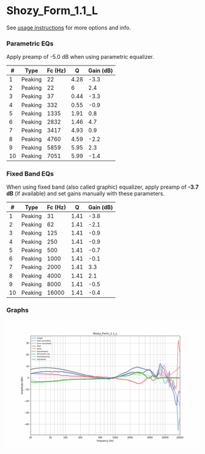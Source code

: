 # Shozy_Form_1.1_L
See [usage instructions](https://github.com/jaakkopasanen/AutoEq#usage) for more options and info.

### Parametric EQs
Apply preamp of -5.0 dB when using parametric equalizer.

|   # | Type    |   Fc (Hz) |    Q |   Gain (dB) |
|-----|---------|-----------|------|-------------|
|   1 | Peaking |        22 | 4.28 |        -3.3 |
|   2 | Peaking |        22 | 6    |         2.4 |
|   3 | Peaking |        37 | 0.44 |        -3.3 |
|   4 | Peaking |       332 | 0.55 |        -0.9 |
|   5 | Peaking |      1335 | 1.91 |         0.8 |
|   6 | Peaking |      2832 | 1.46 |         4.7 |
|   7 | Peaking |      3417 | 4.93 |         0.9 |
|   8 | Peaking |      4760 | 4.59 |        -2.2 |
|   9 | Peaking |      5859 | 5.95 |         2.3 |
|  10 | Peaking |      7051 | 5.99 |        -1.4 |

### Fixed Band EQs
When using fixed band (also called graphic) equalizer, apply preamp of **-3.7 dB** (if available) and set gains manually with these parameters.

|   # | Type    |   Fc (Hz) |    Q |   Gain (dB) |
|-----|---------|-----------|------|-------------|
|   1 | Peaking |        31 | 1.41 |        -3.8 |
|   2 | Peaking |        62 | 1.41 |        -2.1 |
|   3 | Peaking |       125 | 1.41 |        -0.9 |
|   4 | Peaking |       250 | 1.41 |        -0.9 |
|   5 | Peaking |       500 | 1.41 |        -0.7 |
|   6 | Peaking |      1000 | 1.41 |        -0.1 |
|   7 | Peaking |      2000 | 1.41 |         3.3 |
|   8 | Peaking |      4000 | 1.41 |         2.1 |
|   9 | Peaking |      8000 | 1.41 |        -0.5 |
|  10 | Peaking |     16000 | 1.41 |        -0.4 |

### Graphs
![](./Shozy_Form_1.1_L.png)
